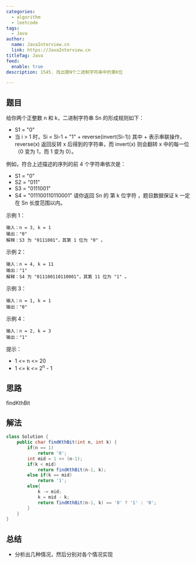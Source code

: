 ```yaml
---
categories:
  - algorithm
  - leetcode
tags:
  - Java
author: 
  name: JavaInterview.cn
  link: https://JavaInterview.cn
titleTag: Java
feed:
  enable: true
description: 1545. 找出第N个二进制字符串中的第K位

---
```


## 题目

给你两个正整数 n 和 k，二进制字符串  Sn 的形成规则如下：

* S1 = "0"
* 当 i > 1 时，Si = Si-1 + "1" + reverse(invert(Si-1))
其中 + 表示串联操作，reverse(x) 返回反转 x 后得到的字符串，而 invert(x) 则会翻转 x 中的每一位（0 变为 1，而 1 变为 0）。

例如，符合上述描述的序列的前 4 个字符串依次是：

* S1 = "0"
* S2 = "011"
* S3 = "0111001"
* S4 = "011100110110001"
请你返回  Sn 的 第 k 位字符 ，题目数据保证 k 一定在 Sn 长度范围以内。



示例 1：

    输入：n = 3, k = 1
    输出："0"
    解释：S3 为 "0111001"，其第 1 位为 "0" 。
示例 2：

    输入：n = 4, k = 11
    输出："1"
    解释：S4 为 "011100110110001"，其第 11 位为 "1" 。
示例 3：

    输入：n = 1, k = 1
    输出："0"
示例 4：

    输入：n = 2, k = 3
    输出："1"


提示：

* 1 <= n <= 20
* 1 <= k <= 2<sup>n</sup> - 1

## 思路

findKthBit

## 解法
```java
class Solution {
    public char findKthBit(int n, int k) {
        if(n == 1)
            return '0';
        int mid = 1 << (n-1);
        if(k < mid)
            return findKthBit(n-1, k);
        else if(k == mid)
            return '1';
        else{
            k -= mid;
            k = mid - k;
            return findKthBit(n-1, k) == '0' ? '1' : '0';
        }
    }
}

```

## 总结

- 分析出几种情况，然后分别对各个情况实现 
